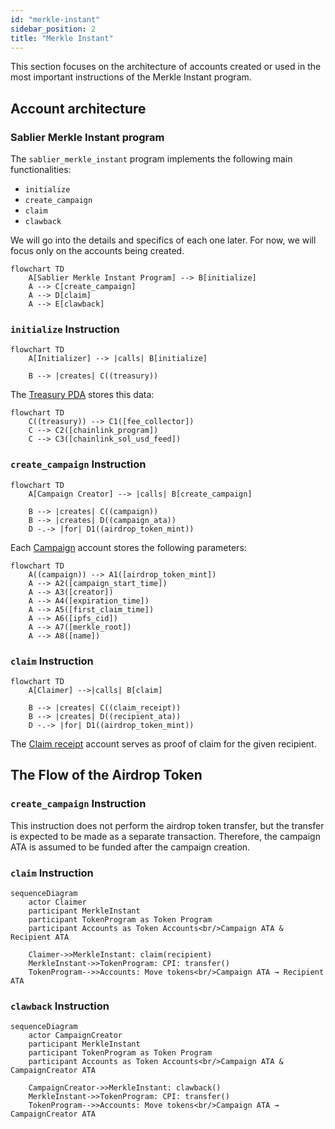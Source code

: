 ```yaml
---
id: "merkle-instant"
sidebar_position: 2
title: "Merkle Instant"
---
```


This section focuses on the architecture of accounts created or used in the most important instructions of the Merkle
Instant program.

## Account architecture

### Sablier Merkle Instant program

The `sablier_merkle_instant` program implements the following main functionalities:

- `initialize`
- `create_campaign`
- `claim`
- `clawback`

We will go into the details and specifics of each one later. For now, we will focus only on the accounts being created.

```mermaid
flowchart TD
    A[Sablier Merkle Instant Program] --> B[initialize]
    A --> C[create_campaign]
    A --> D[claim]
    A --> E[clawback]
```

### `initialize` Instruction

```mermaid
flowchart TD
    A[Initializer] --> |calls| B[initialize]

    B --> |creates| C((treasury))
```

The
[Treasury PDA](https://github.com/sablier-labs/solsab/blob/e1085fe87ea3d02556156ee446e820d150af483e/programs/merkle_instant/src/state/treasury.rs#L5-L10)
stores this data:

```mermaid
flowchart TD
    C((treasury)) --> C1([fee_collector])
    C --> C2([chainlink_program])
    C --> C3([chainlink_sol_usd_feed])
```

### `create_campaign` Instruction

```mermaid
flowchart TD
    A[Campaign Creator] --> |calls| B[create_campaign]

    B --> |creates| C((campaign))
    B --> |creates| D((campaign_ata))
    D -.-> |for| D1((airdrop_token_mint))
```

Each
[Campaign](https://github.com/sablier-labs/solsab/blob/e1085fe87ea3d02556156ee446e820d150af483e/programs/merkle_instant/src/state/campaign.rs#L8-L20)
account stores the following parameters:

```mermaid
flowchart TD
    A((campaign)) --> A1([airdrop_token_mint])
    A --> A2([campaign_start_time])
    A --> A3([creator])
    A --> A4([expiration_time])
    A --> A5([first_claim_time])
    A --> A6([ipfs_cid])
    A --> A7([merkle_root])
    A --> A8([name])
```

### `claim` Instruction

```mermaid
flowchart TD
    A[Claimer] -->|calls| B[claim]

    B --> |creates| C((claim_receipt))
    B --> |creates| D((recipient_ata))
    D -.-> |for| D1((airdrop_token_mint))
```

The
[Claim receipt](https://github.com/sablier-labs/solsab/blob/e1085fe87ea3d02556156ee446e820d150af483e/programs/merkle_instant/src/state/claim_receipt.rs#L6)
account serves as proof of claim for the given recipient.

## The Flow of the Airdrop Token

### `create_campaign` Instruction

This instruction does not perform the airdrop token transfer, but the transfer is expected to be made as a separate
transaction. Therefore, the campaign ATA is assumed to be funded after the campaign creation.

### `claim` Instruction

```mermaid
sequenceDiagram
    actor Claimer
    participant MerkleInstant
    participant TokenProgram as Token Program
    participant Accounts as Token Accounts<br/>Campaign ATA & Recipient ATA

    Claimer->>MerkleInstant: claim(recipient)
    MerkleInstant->>TokenProgram: CPI: transfer()
    TokenProgram-->>Accounts: Move tokens<br/>Campaign ATA → Recipient ATA
```

### `clawback` Instruction

```mermaid
sequenceDiagram
    actor CampaignCreator
    participant MerkleInstant
    participant TokenProgram as Token Program
    participant Accounts as Token Accounts<br/>Campaign ATA & CampaignCreator ATA

    CampaignCreator->>MerkleInstant: clawback()
    MerkleInstant->>TokenProgram: CPI: transfer()
    TokenProgram-->>Accounts: Move tokens<br/>Campaign ATA → CampaignCreator ATA
```
